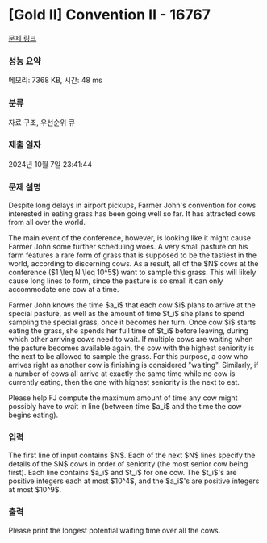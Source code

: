 # [Gold II] Convention II - 16767 

[문제 링크](https://www.acmicpc.net/problem/16767) 

### 성능 요약

메모리: 7368 KB, 시간: 48 ms

### 분류

자료 구조, 우선순위 큐

### 제출 일자

2024년 10월 7일 23:41:44

### 문제 설명

<p>Despite long delays in airport pickups, Farmer John's convention for cows interested in eating grass has been going well so far. It has attracted cows from all over the world.</p>

<p>The main event of the conference, however, is looking like it might cause Farmer John some further scheduling woes. A very small pasture on his farm features a rare form of grass that is supposed to be the tastiest in the world, according to discerning cows. As a result, all of the $N$ cows at the conference ($1 \leq N \leq 10^5$) want to sample this grass. This will likely cause long lines to form, since the pasture is so small it can only accommodate one cow at a time.</p>

<p>Farmer John knows the time $a_i$ that each cow $i$ plans to arrive at the special pasture, as well as the amount of time $t_i$ she plans to spend sampling the special grass, once it becomes her turn. Once cow $i$ starts eating the grass, she spends her full time of $t_i$ before leaving, during which other arriving cows need to wait. If multiple cows are waiting when the pasture becomes available again, the cow with the highest seniority is the next to be allowed to sample the grass. For this purpose, a cow who arrives right as another cow is finishing is considered "waiting". Similarly, if a number of cows all arrive at exactly the same time while no cow is currently eating, then the one with highest seniority is the next to eat.</p>

<p>Please help FJ compute the maximum amount of time any cow might possibly have to wait in line (between time $a_i$ and the time the cow begins eating).</p>

### 입력 

 <p>The first line of input contains $N$. Each of the next $N$ lines specify the details of the $N$ cows in order of seniority (the most senior cow being first). Each line contains $a_i$ and $t_i$ for one cow. The $t_i$'s are positive integers each at most $10^4$, and the $a_i$'s are positive integers at most $10^9$.</p>

### 출력 

 <p>Please print the longest potential waiting time over all the cows.</p>


